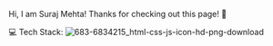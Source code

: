 Hi, I am Suraj Mehta! Thanks for checking out this page! 👋


💻 Tech Stack:
![683-6834215_html-css-js-icon-hd-png-download](https://user-images.githubusercontent.com/110844098/236422001-c15032d2-a287-43e2-bd1d-b5b4a03da6e6.png)

<!---
Surajmehta7050/Surajmehta7050 is a ✨ special ✨ repository because its `README.md` (this file) appears on your GitHub profile.
You can click the Preview link to take a look at your changes.
--->
